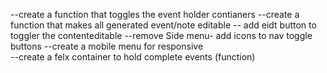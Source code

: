 <!---- restyle the event box to accomadate the new form-->
<!----restyle the form with the new inputs-->
<!----create a container that hold the generated notes(added holder to main display)-->

<!----consolendate the eventform and toggle form functions so that anytime the event form container is closed its opens back to the create options and the forms are hidden-->
<!----create a function that generates the event/notes boxes and appends to the appropriate container.-->
<!---- create a function that produces eventboxes vs note boxes-->
<!---create a note event box-->

<!----create a function that keeps talles of the number of tolat and each total events-->

--create a function that toggles the event holder contianers
--create a function that makes all generated event/note editable
-- add eidt button to toggler the contenteditable
--remove Side menu- add icons to nav toggle buttons
--create a mobile menu for responsive\
--create a felx container to hold complete events (function)
